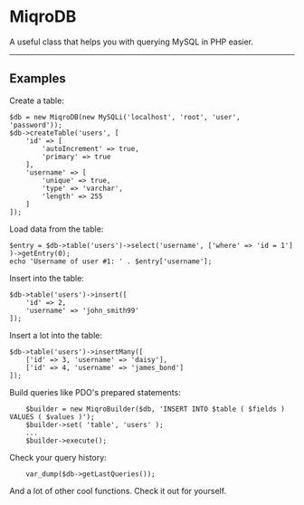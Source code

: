 MiqroDB
=======

A useful class that helps you with querying MySQL in PHP easier.

----------

Examples
-------------
Create a table:

    $db = new MiqroDB(new MySQLi('localhost', 'root', 'user', 'password'));
    $db->createTable('users', [
	    'id' => [
		    'autoIncrement' => true,
		    'primary' => true
	    ],
	    'username' => [
		    'unique' => true,
		    'type' => 'varchar',
		    'length' => 255
	    ]
    ]);

Load data from the table:

	$entry = $db->table('users')->select('username', ['where' => 'id = 1'] )->getEntry(0);
	echo 'Username of user #1: ' . $entry['username'];

Insert into the table:

	$db->table('users')->insert([
		'id' => 2,
		'username' => 'john_smith99'
	]);
Insert a lot into the table:

	$db->table('users')->insertMany([
		['id' => 3, 'username' => 'daisy'],
		['id' => 4, 'username' => 'james_bond']
	]);
Build queries like PDO's prepared statements:

        $builder = new MiqroBuilder($db, 'INSERT INTO $table ( $fields ) VALUES ( $values )');
        $builder->set( 'table', 'users' );
        ...
        $builder->execute();
Check your query history:

        var_dump($db->getLastQueries());
And a lot of other cool functions. Check it out for yourself.
